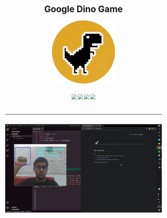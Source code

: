 <h1 align="center">Google Dino Game</h1>

<div align= "center">
<img src="Pictures\trex-bg.png" width=204px height=204px/>
<br>
<br>

[![](https://img.shields.io/badge/Made_with-Tensorflow-red?style=for-the-badge&logo=tensorflow)](https://www.tensorflow.org/)
[![](https://img.shields.io/badge/Made_with-Python-red?style=for-the-badge&logo=python)](https://www.python.org/)
[![](https://img.shields.io/badge/Made_with-keras-red?style=for-the-badge&logo=keras)](https://keras.io/)
[![](https://img.shields.io/badge/Made_with-opencv-red?style=for-the-badge&logo=opencv)](https://opencv.org/)

<br>

</div>

---
<br>

<img src="Pictures\google_dino_gif.gif"/>

<br><br>






